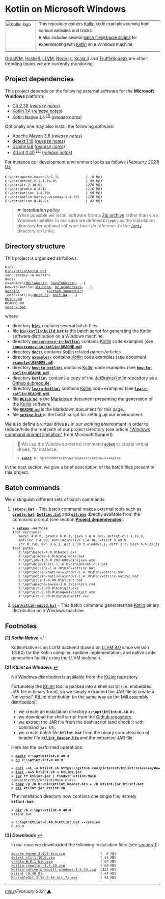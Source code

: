 # <span id="top">Kotlin on Microsoft Windows</span>

<table style="font-family:Helvetica,Arial;font-size:14px;line-height:1.6;">
  <tr>
  <td style="border:0;padding:0 10px 0 0;min-width:25%;"><a href="https://kotlinlang.org/"><img src="https://upload.wikimedia.org/wikipedia/commons/thumb/7/74/Kotlin-logo.svg/120px-Kotlin-logo.svg.png" width="100" alt="Kotlin logo"/></a></td>
  <td style="border:0;padding:0;vertical-align:text-top;">This repository gathers <a href="https://kotlinlang.org/" rel="external">Kotlin</a> code examples coming from various websites and books.<br/>
  It also includes several <a href="https://en.wikibooks.org/wiki/Windows_Batch_Scripting" rel="external">batch files</a>/<a href="https://docs.gradle.org/current/userguide/writing_build_scripts.html" rel="external">Gradle scripts</a> for experimenting with <a href="https://kotlinlang.org/" rel="external">Kotlin</a> on a Windows machine.
  </td>
  </tr>
</table>

[GraalVM][graalvm_examples], [Haskell][haskell_examples], [LLVM][llvm_examples], [Node.js][nodejs_examples], [Scala 3][dotty_examples] and [TruffleSqueak][trufflesqueak_examples] are other trending topics we are currently monitoring.

## <span id="proj_deps">Project dependencies</span>

This project depends on the following external software for the **Microsoft Windows** platform:

- [Git 2.30][git_downloads] ([*release notes*][git_relnotes])
- [Kotlin 1.4][kotlin_latest] ([*release notes*][kotlin_relnotes])
- [Kotlin Native 1.4][kotlin_latest] <sup id="anchor_01"><a href="#footnote_01">[1]</a></sup> ([*release notes*][kotlin_native_relnotes])

Optionally one may also install the following software:

- [Apache Maven 3.6][maven_latest] ([*release notes*][maven_relnotes])
- [detekt 1.16][detekt_latest] ([*release notes*][detekt_relnotes])
- [Gradle 6.8][gradle_latest] ([*release notes*][gradle_relnotes])
- [KtLint 0.40][ktlint_latest] <sup id="anchor_02"><a href="#footnote_02">[2]</a></sup> ([*release notes*][ktlint_relnotes])

For instance our development environment looks as follows (*February 2021*) <sup id="anchor_03"><a href="#footnote_03">[3]</a></sup>:

<pre style="font-size:80%;">
C:\opt\apache-maven-3.6.3\             <i>( 10 MB)</i>
C:\opt\detekt-cli-1.16.0\              <i>( 49 MB)</i>
C:\opt\Git-2.30.0\                     <i>(276 MB)</i>
C:\opt\gradle-6.8.1\                   <i>(116 MB)</i>
C:\opt\kotlinc-1.4.30\                 <i>( 58 MB)</i>
C:\opt\kotlin-native-windows-1.4.30\   <i>(170 MB)</i>
C:\opt\ktlint-0.40.0\                  <i>( 42 MB)</i>
</pre>

> **&#9755;** ***Installation policy***<br/>
> When possible we install software from a [Zip archive][zip_archive] rather than via a Windows installer. In our case we defined **`C:\opt\`** as the installation directory for optional software tools (*in reference to* the [`/opt/`][linux_opt] directory on Unix).

## <span id="structure">Directory structure</span>

This project is organized as follows:
<pre style="font-size:80%;">
bin\
<a href="bin/kotlin/build.bat">bin\kotlin\build.bat</a>
concurrency-in-kotlin\
docs\
examples\{<a href="examples/HelloWorld/">HelloWorld</a>, <a href="examples/JavaToKotlin/">JavaToKoltin</a>, ..}
how-to-kotlin\{<a href="how-to-kotlin/01_bean/">01_bean</a>, <a href="how-to-kotlin/02_properties/">02_properties</a>, ..}
<a href="https://github.com/JetBrains/kotlin">kotlin\</a>             <i>(<a href=".gitmodules">Github submodule</a>)</i>
learn-kotlin\{<a href="learn-kotlin/Unit_02/">Unit_02</a>, <a href="learn-kotlin/Unit_04/">Unit_04</a>, ..}
<a href="BUILD.md">BUILD.md</a>
README.md
<a href="setenv.bat">setenv.bat</a>
</pre>

where

- directory [**`bin\`**](bin/) contains several batch files.
- file [**`bin\kotlin\build.bat`**](bin/kotlin/build.bat) is the batch script for generating the [Kotlin] software distribution on a Windows machine.
- directory [**`concurrency-in-kotlin\`**](concurrency-in-kotlin/) contains [Kotlin] code examples (see [**`concurrency-in-kotlin\README.md`**](concurrency-in-kotlin/README.md))
- directory [**`docs\`**](docs/) contains [Kotlin] related papers/articles.
- directory [**`examples\`**](examples/) contains [Kotlin] code examples (see document [**`examples\README.md`**](examples/README.md)).
- directory [**`how-to-kotlin\`**](how-to-kotlin/) contains [Kotlin] code examples (see [**`how-to-kotlin\README.md`**](how-to-kotlin/README.md)).
- directory **`kotlin\`** contains a copy of the [JetBrains/kotlin][jetbrains_kotlin] repository as a [Github submodule](.gitmodules).
- directory [**`learn-kotlin\`**](learn-kotlin/) contains [Kotlin] code examples (see [**`learn-kotlin\README.md`**](learn-kotlin/README.md)).
- file [**`BUILD.md`**](BUILD.md) is the [Markdown][github_markdown] document presenting the generation of the [Kotlin] software.
- file [**`README.md`**](README.md) is the Markdown document for this page.
- file [**`setenv.bat`**](setenv.bat) is the batch script for setting up our environment.

We also define a virtual drive **`K:`** in our working environment in order to reduce/hide the real path of our project directory (see article ["Windows command prompt limitation"][windows_limitation] from Microsoft Support).

> **:mag_right:** We use the Windows external command [**`subst`**][windows_subst] to create virtual drives; for instance:
>
> <pre style="font-size:80%;">
> <b>&gt; <a href="https://docs.microsoft.com/en-us/windows-server/administration/windows-commands/subst">subst</a> K: %USERPROFILE%\workspace\kotlin-examples</b>
> </pre>

In the next section we give a brief description of the batch files present in this project.

## Batch commands

We distinguish different sets of batch commands:

1. [**`setenv.bat`**](setenv.bat) - This batch command makes external tools such as [**`gradle.bat`**][gradle_bat], [**`kotlinc.bat`**][kotlinc_bat] and [**`git.exe`**][git_exe] directly available from the command prompt (see section [**Project dependencies**](#proj_deps)).

   <pre style="font-size:80%;">
   <b>&gt; <a href="setenv.bat">setenv</a> -verbose</b>
   Tool versions:
      bazel 4.0.0, gradle 6.8.1, java 1.8.0_282, detekt-cli 1.16.0,
      kotlinc 1.4.30, kotlinc-native 1.4.30, ktlint 0.40.0
      cfr 0.150, mvn 3.6.3, git 2.30.0.windows.1, diff 3.7, bash 4.4.23(1)-release
   Tool paths:
      C:\opt\bazel-4.0.0\bazel.exe
      C:\opt\gradle-6.8\bin\gradle.bat
      C:\opt\jdk-1.8.0_282-b08\bin\java.exe
      C:\opt\detekt-cli-1.16.0\bin\detekt-cli.bat
      C:\opt\kotlinc-1.4.30\bin\kotlinc.bat
      C:\opt\kotlin-native-windows-1.4.30\bin\kotlinc.bat
      C:\opt\kotlin-native-windows-1.4.30\bin\kotlinc-native.bat
      C:\opt\ktlint-0.40.0\ktlint.bat
      C:\opt\apache-maven-3.6.3\bin\mvn.cmd
      C:\opt\Git-2.30.0\bin\git.exe
      C:\opt\Git-2.30.0\mingw64\bin\git.exe
      C:\opt\Git-2.30.0\usr\bin\diff.exe
   </pre>

2. [**`bin\kotlin\build.bat`**](bin/kotlin/build.bat) - This batch command generates the [Kotlin] binary distribution on a Windows machine.

<!-- ##################################################################### -->

## <span id="footnotes">Footnotes</span>

<b name="footnote_01">[1]</b> ***Kotlin Native*** [↩](#anchor_01)

<p style="margin:0 0 1em 20px;">
Kotlin/Native is an LLVM backend (based on <a href="https://releases.llvm.org/8.0.0/docs/ReleaseNotes.html">LLVM 8.0</a> since version <a hef="https://github.com/JetBrains/kotlin-native/blob/master/CHANGELOG.md#v1360-oct-2019">1.3.60</a>) for the Kotlin compiler, runtime implementation, and native code generation facility using the LLVM toolchain.
</p>

<b name="footnote_02">[2]</b> ***KtLint on Windows*** [↩](#anchor_02)

<p style="margin:0 0 1em 20px;">
No Windows distribution is available from the <a href="https://github.com/pinterest/ktlint/releases">KtLint</a> repository.
</p>
<p style="margin:0 0 1em 20px;">Fortunately the <a href="https://github.com/pinterest/ktlint/releases">KtLint</a> tool is packed into a shell script (i.e. embedded JAR file in binary form), so we simply extracted the JAR file to create a "universal" <a href="https://github.com/pinterest/ktlint/releases">KtLint</a> distribution (in the same way as the <a href="http://www.lihaoyi.com/mill/index.html#windows">Mill assembly</a> distribution):
</p>
<ul style="margin:0 0 1em 20px;">
<li>we create an installation directory <b><code>c:\opt\ktlint-0.40.0\</code></b>.</li>
<li>we download the shell script from the <a href="https://github.com/pinterest/ktlint" rel="external">Github repository</a>.</i>
<li>we extract the JAR file from the bash script (and check it with command <b><code>jar tf</code></b>).</li>
<li>we create batch file <b><code>ktlint.bat</code></b> from the binary concatenation of header file <a href="bin/ktlint_header.bin"><b><code>ktlint_header.bin</code></b></a> and the extracted JAR file.</li>
</ul>
<p style="margin:0 0 1em 20px;">
Here are the performed operations:
</p>
<pre style="margin:0 0 1em 20px; font-size:80%;">
<b>&gt; <a href="https://docs.microsoft.com/en-us/windows-server/administration/windows-commands/mkdir">mkdir</a> c:\opt\ktlint-0.40.0</b>
<b>&gt; <a href="https://docs.microsoft.com/en-us/windows-server/administration/windows-commands/cd">cd</a> c:\opt\ktlint-0.40.0</b>
&nbsp;
<b>&gt; <a href="https://ec.haxx.se/cmdline/cmdline-options">curl</a> -sL -o ktlint.sh https://github.com/pinterest/ktlint/releases/download/0.40.0/ktlint</b>
<b>&gt; <a href="https://man7.org/linux/man-pages/man1/tail.1.html">tail</a> -n+5 ktlint.sh > ktlint.jar</b>
<b>&gt; <a href="https://docs.oracle.com/javase/8/docs/technotes/tools/windows/jar.html">jar</a> tf ktlint.jar | findstr ktlint/Main</b>
com/pinterest/ktlint/Main.class
<b>&gt; <a href="https://docs.microsoft.com/en-us/windows-server/administration/windows-commands/copy">copy</a> /y /b k:\bin\ktlint_header.bin + /b ktlint.jar ktlint.bat</b>
<b>&gt; <a href="https://docs.microsoft.com/en-us/windows-server/administration/windows-commands/del">del</a> ktlint.jar ktlint.sh</b>
</pre>
<p style="margin:0 0 1em 20px;">
The installation directory now contains one single file, namely <b><code>ktlint.bat</code></b>:
</p>
<pre style="margin:0 0 1em 20px; font-size:80%;">
<b>&gt; <a href="https://docs.microsoft.com/en-us/windows-server/administration/windows-commands/dir">dir</a> /b c:\opt\ktlint-0.40.0</b>
ktlint.bat
&nbsp;
<b>&gt; c:\opt\ktlint-0.40.0\ktlint.bat --version</b>
0.40.0
</pre>

<b name="footnote_03">[3]</b> ***Downloads*** [↩](#anchor_03)

<p style="margin:0 0 1em 20px;">
In our case we downloaded the following installation files (see <a href="#proj_deps">section 1</a>):
</p>
<pre style="margin:0 0 1em 20px; font-size:80%;">
<a href="https://maven.apache.org/download.cgi">apache-maven-3.6.3-bin.zip</a>                 <i>(  9 Mb)</i>
<a href="https://github.com/detekt/detekt/releases">detekt-cli-1.16.0.zip</a>                      <i>( 44 MB)</i>
<a href="https://gradle.org/releases/">gradle-6.8.1-bin.zip</a>                       <i>( 97 MB)</i>
<a href="https://github.com/JetBrains/kotlin/releases/tag/v1.4.30">kotlin-compiler-1.4.30.zip</a>                 <i>( 60 MB)</i>
<a href="https://github.com/JetBrains/kotlin/releases/tag/v1.4.30">kotlin-native-prebuilt-windows-1.4.30.zip</a>  <i>(125 MB)</i>
<a href="https://github.com/pinterest/ktlint/releases/">ktlint (0.40.0)</a>                            <i>( 47 MB)</i>
<a href="https://git-scm.com/download/win">PortableGit-2.30.0-64-bit.7z.exe</a>           <i>( 41 MB)</i>
</pre>

***

*[mics](https://lampwww.epfl.ch/~michelou/)/February 2021* [**&#9650;**](#top)
<span id="bottom">&nbsp;</span>

<!-- link refs -->

[detekt_latest]: https://github.com/detekt/detekt/releases
[detekt_relnotes]: https://github.com/detekt/detekt/releases/tag/v1.16.0
[dotty_examples]: https://github.com/michelou/dotty-examples
[git_downloads]: https://git-scm.com/download/win
[git_exe]: https://git-scm.com/docs/git
[git_relnotes]: https://raw.githubusercontent.com/git/git/master/Documentation/RelNotes/2.30.0.txt
[github_markdown]: https://github.github.com/gfm/
[graalsqueak_examples]: https://github.com/michelou/graalsqueak-examples
[graalvm_examples]: https://github.com/michelou/graalvm-examples
[gradle_bat]: https://docs.gradle.org/current/userguide/command_line_interface.html
[gradle_latest]: https://gradle.org/releases/
[gradle_relnotes]: https://docs.gradle.org/6.8/release-notes.html
[haskell_examples]: https://github.com/michelou/haskell-examples
[jetbrains_kotlin]: https://github.com/JetBrains/kotlin
[kotlin]: https://kotlinlang.org/
[kotlin_latest]: https://github.com/JetBrains/kotlin/releases/tag/v1.4.30
[kotlin_native_relnotes]: https://github.com/JetBrains/kotlin-native/blob/master/CHANGELOG.md
[kotlin_relnotes]: https://github.com/JetBrains/kotlin/releases/tag/v1.4.30
[kotlinc_bat]: https://kotlinlang.org/docs/tutorials/command-line.html
[ktlint]: https://github.com/pinterest/ktlint
[ktlint_latest]: https://github.com/pinterest/ktlint/releases
[ktlint_relnotes]: https://github.com/pinterest/ktlint/releases/tag/0.40.0
[linux_opt]: https://tldp.org/LDP/Linux-Filesystem-Hierarchy/html/opt.html
[llvm_examples]: https://github.com/michelou/llvm-examples
[maven_latest]: https://maven.apache.org/download.cgi
[maven_relnotes]: https://maven.apache.org/docs/3.6.3/release-notes.html
[nodejs_examples]: https://github.com/michelou/nodejs-examples
[trufflesqueak_examples]: https://github.com/michelou/trufflesqueak-examples
[windows_limitation]: https://support.microsoft.com/en-gb/help/830473/command-prompt-cmd-exe-command-line-string-limitation
[windows_subst]: https://docs.microsoft.com/en-us/windows-server/administration/windows-commands/subst
[zip_archive]: https://www.howtogeek.com/178146/htg-explains-everything-you-need-to-know-about-zipped-files/
